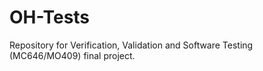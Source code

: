# OH-Tests
Repository for Verification, Validation and Software Testing (MC646/MO409) final project.
